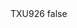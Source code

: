 <?xml version="1.0" encoding="UTF-8"?>
<CustomMetadata xmlns="http://soap.sforce.com/2006/04/metadata">
    <label>TXU926</label>
    <protected>false</protected>
</CustomMetadata>
